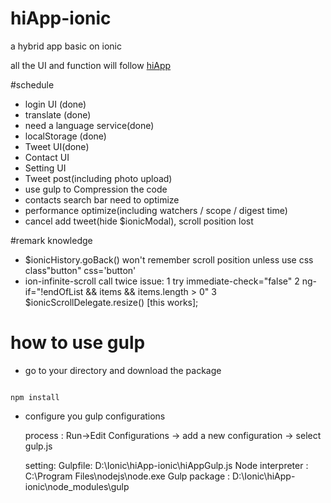 # hiApp-ionic
a hybrid app basic on ionic

all the UI and function will follow [hiApp](http://hi.dearb.me/)

#schedule

- login UI (done)
- translate (done)
- need a language service(done)
- localStorage (done)
- Tweet UI(done)
- Contact UI
- Setting UI
- Tweet post(including photo upload)
- use gulp to Compression the code
- contacts search bar need to optimize
- performance optimize(including watchers / scope / digest time)
- cancel add tweet(hide $ionicModal), scroll position lost


#remark knowledge
- $ionicHistory.goBack() won't remember scroll position unless use css class"button" css='button'
- ion-infinite-scroll call twice issue: 1 try immediate-check="false" 2 ng-if="!endOfList && items && items.length > 0" 
  3 $ionicScrollDelegate.resize() [this works];

# how to use gulp
- go to your directory and download the package

```

npm install

```

- configure you gulp configurations

  process : Run->Edit Configurations -> add a new configuration -> select gulp.js
  
  setting: Gulpfile: D:\Ionic\hiApp-ionic\hiAppGulp.js
           Node interpreter : C:\Program Files\nodejs\node.exe
           Gulp package : D:\Ionic\hiApp-ionic\node_modules\gulp